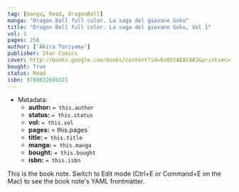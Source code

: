 ```yaml
---
tag: [manga, Read, dragonBall]
manga: "Dragon Ball full color. La saga del giovane Goku"
title: "Dragon Ball full color. La saga del giovane Goku, Vol 1"
vol: 1
pages: 256
author: ['Akira Toriyama']
publisher: Star Comics
cover: http://books.google.com/books/content?id=6xO5tAEACAAJ&printsec=frontcover&img=1&zoom=1&source=gbs_api
bought: True
status: Read
isbn: 9788822608321
---
```


- Metadata:
    - **author:** `= this.author`
    - **status:** `= this.status`
    - **vol:** `= this.vol`
    - **pages:** = this.pages`
    - **title:** `= this.title`
    - **manga:** `= this.manga`
    - **bought:** `= this.bought`
    - **isbn:** `= this.isbn`


This is the book note. Switch to Edit mode (Ctrl+E or Command+E on the Mac) to see the book note's YAML frontmatter.